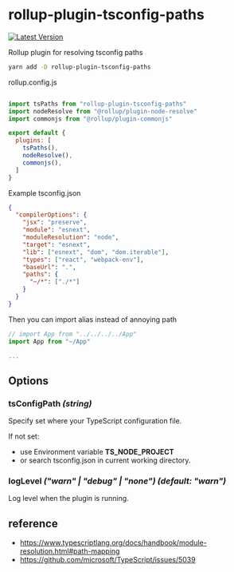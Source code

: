 # rollup-plugin-tsconfig-paths

[npm:latest]: https://www.npmjs.com/package/rollup-plugin-tsconfig-paths/v/latest
[npm:latest:badge]: https://img.shields.io/npm/v/rollup-plugin-tsconfig-paths/latest?style=flat-square

[![Latest Version][npm:latest:badge]][npm:latest]

Rollup plugin for resolving tsconfig paths

```sh
yarn add -D rollup-plugin-tsconfig-paths
```

rollup.config.js

```js

import tsPaths from "rollup-plugin-tsconfig-paths"
import nodeResolve from "@rollup/plugin-node-resolve"
import commonjs from "@rollup/plugin-commonjs"

export default {
  plugins: [
    tsPaths(),
    nodeResolve(),
    commonjs(),
  ]
}
```

Example tsconfig.json

```json
{
  "compilerOptions": {
    "jsx": "preserve",
    "module": "esnext",
    "moduleResolution": "node",
    "target": "esnext",
    "lib": ["esnext", "dom", "dom.iterable"],
    "types": ["react", "webpack-env"],
    "baseUrl": ".",
    "paths": {
      "~/*": ["./*"]
    }
  }
}
```

Then you can import alias instead of annoying path

```js
// import App from "../../../../App"
import App from "~/App"

...

```

## Options

### tsConfigPath _(string)_

Specify set where your TypeScript configuration file.

If not set:

- use Environment variable **TS_NODE_PROJECT**
- or search tsconfig.json in current working directory.

### logLevel _("warn" | "debug" | "none") (default: "warn")_

Log level when the plugin is running.

## reference

- https://www.typescriptlang.org/docs/handbook/module-resolution.html#path-mapping
- https://github.com/microsoft/TypeScript/issues/5039
